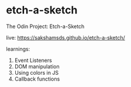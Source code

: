 # etch-a-sketch
The Odin Project: Etch-a-Sketch

live: https://sakshamsds.github.io/etch-a-sketch/

learnings:
  1. Event Listeners
  2. DOM manipulation
  3. Using colors in JS
  4. Callback functions

